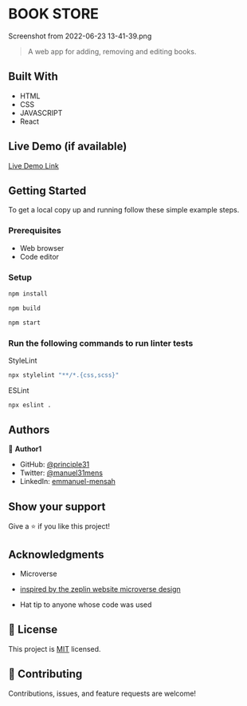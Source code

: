 # BOOK STORE
Screenshot from 2022-06-23 13-41-39.png
> A web app for adding, removing and editing books.


## Built With

- HTML
- CSS
- JAVASCRIPT
- React

## Live Demo (if available)
[Live Demo Link]( https://principles31.github.io/Book_Store/)



## Getting Started


To get a local copy up and running follow these simple example steps.

### Prerequisites

- Web browser
- Code editor

### Setup


```bash
npm install
```

```bash
npm build
```

```bash
npm start
```

### Run the following commands to run linter tests


StyleLint
```bash
npx stylelint "**/*.{css,scss}"
```

ESLint
```bash
npx eslint .
```



## Authors

👤 **Author1**
- GitHub: [@principle31](https://github.com/principles31)
- Twitter: [@manuel31mens](https://Twiter.com/@Manuel31mens)
- LinkedIn: [emmanuel-mensah](www.linkedin.com/in/emmanuel-mensah-6a044922a)


## Show your support

Give a ⭐️ if you like this project!

## Acknowledgments

- Microverse
- [inspired by the zeplin website microverse design](https://zeplin.io/)

- Hat tip to anyone whose code was used

## 📝 License

This project is [MIT](https://git@github.com:principles31/Book_Store.git/dev/LICENSE) licensed.

## 🤝 Contributing

Contributions, issues, and feature requests are welcome!
